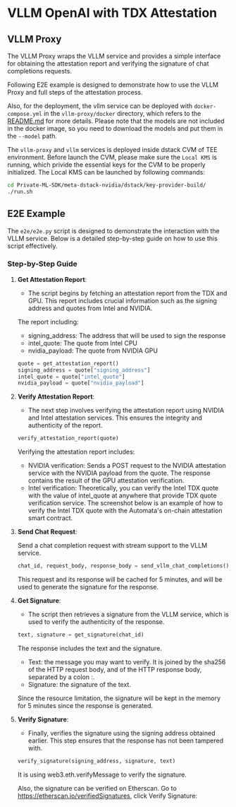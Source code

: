 # VLLM OpenAI with TDX Attestation

## VLLM Proxy

The VLLM Proxy wraps the VLLM service and provides a simple interface for obtaining the attestation report and verifying the signature of chat completions requests.

Following E2E example is designed to demonstrate how to use the VLLM Proxy and full steps of the attestation process.

Also, for the deployment, the vllm service can be deployed with `docker-compose.yml` in the `vllm-proxy/docker` directory, which refers to the [README.md](../vllm-proxy/README.md) for more details. Please note that the models are not included in the docker image, so you need to download the models and put them in the `--model` path.

The `vllm-proxy` and `vllm` services is deployed inside dstack CVM of TEE environment. Before launch the CVM, please make sure the `Local KMS` is running, which privide the essential keys for the CVM to be properly initialized. The Local KMS can be launched by following commands:

```bash
cd Private-ML-SDK/meta-dstack-nvidia/dstack/key-provider-build/
./run.sh
```

## E2E Example

The `e2e/e2e.py` script is designed to demonstrate the interaction with the VLLM service. Below is a detailed step-by-step guide on how to use this script effectively.

### Step-by-Step Guide

1. **Get Attestation Report**:
   - The script begins by fetching an attestation report from the TDX and GPU. This report includes crucial information such as the signing address and quotes from Intel and NVIDIA.

   The report including:
   - signing_address: The address that will be used to sign the response
   - intel_quote: The quote from Intel CPU
   - nvidia_payload: The quote from NVIDIA GPU

   ```python
   quote = get_attestation_report()
   signing_address = quote["signing_address"]
   intel_quote = quote["intel_quote"]
   nvidia_payload = quote["nvidia_payload"]
   ```


2. **Verify Attestation Report**:
   - The next step involves verifying the attestation report using NVIDIA and Intel attestation services. This ensures the integrity and authenticity of the report.

   ```python
   verify_attestation_report(quote)
   ```

    Verifying the attestation report includes:
    
    - NVIDIA verification: Sends a POST request to the NVIDIA attestation service with the NVIDIA payload from the quote. The response contains the result of the GPU attestation verification.
    - Intel verification: Theoretically, you can verify the Intel TDX quote with the value of intel_quote at anywhere that provide TDX quote verification service. The screenshot below is an example of how to verify the Intel TDX quote with the Automata's on-chain attestation smart contract.
   
   
3. **Send Chat Request**:
   
   Send a chat completion request with stream support to the VLLM service. 

   ```python
   chat_id, request_body, response_body = send_vllm_chat_completions()
   ```

    This request and its response will be cached for 5 minutes, and will be used to generate the signature for the response.

4. **Get Signature**:
   - The script then retrieves a signature from the VLLM service, which is used to verify the authenticity of the response.

   ```python
   text, signature = get_signature(chat_id)
   ```

   The response includes the text and the signature.
   - Text: the message you may want to verify. It is joined by the sha256 of the HTTP request body, and of the HTTP response body, separated by a colon :.
   - Signature: the signature of the text.

    Since the resource limitation, the signature will be kept in the memory for 5 minutes since the response is generated. 

5. **Verify Signature**:
   - Finally, verifies the signature using the signing address obtained earlier. This step ensures that the response has not been tampered with.

   ```python
   verify_signature(signing_address, signature, text)
   ```

   It is using web3.eth.verifyMessage to verify the signature.

   Also, the signature can be verified on Etherscan. Go to https://etherscan.io/verifiedSignatures, click Verify Signature:

